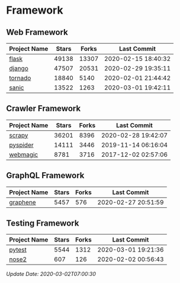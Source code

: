 # Framework

## Web Framework

| Project Name | Stars | Forks | Last Commit |
| ------------ | ----- | ----- | ----------- |
| [flask](https://github.com/pallets/flask) | 49138 | 13307 | 2020-02-15 18:40:32 |
| [django](https://github.com/django/django) | 47507 | 20531 | 2020-02-29 19:35:11 |
| [tornado](https://github.com/tornadoweb/tornado) | 18840 | 5140 | 2020-02-01 21:44:42 |
| [sanic](https://github.com/huge-success/sanic) | 13522 | 1263 | 2020-03-01 19:42:11 |

## Crawler Framework

| Project Name | Stars | Forks | Last Commit |
| ------------ | ----- | ----- | ----------- |
| [scrapy](https://github.com/scrapy/scrapy) | 36201 | 8396 | 2020-02-28 19:42:07 |
| [pyspider](https://github.com/binux/pyspider) | 14111 | 3446 | 2019-11-14 06:16:04 |
| [webmagic](https://github.com/code4craft/webmagic) | 8781 | 3716 | 2017-12-02 02:57:06 |

## GraphQL Framework

| Project Name | Stars | Forks | Last Commit |
| ------------ | ----- | ----- | ----------- |
| [graphene](https://github.com/graphql-python/graphene) | 5457 | 576 | 2020-02-27 20:51:59 |

## Testing Framework

| Project Name | Stars | Forks | Last Commit |
| ------------ | ----- | ----- | ----------- |
| [pytest](https://github.com/pytest-dev/pytest) | 5544 | 1312 | 2020-03-01 19:21:36 |
| [nose2](https://github.com/nose-devs/nose2) | 607 | 126 | 2020-02-02 00:56:43 |

*Update Date: 2020-03-02T07:00:30*
